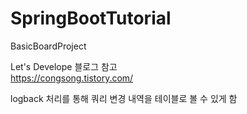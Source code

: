 # SpringBootTutorial
BasicBoardProject

Let's Develope 블로그 참고<br/>
<https://congsong.tistory.com/>

logback 처리를 통해 쿼리 변경 내역을 테이블로 볼 수 있게 함<br/>
